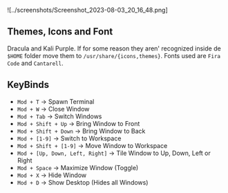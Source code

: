 ![../screenshots/Screenshot_2023-08-03_20_16_48.png]

## Themes, Icons and Font

Dracula and Kali Purple. If for some reason they aren' recognized inside de `$HOME` folder move them to `/usr/share/{icons,themes}`. Fonts used are `Fira Code` and `Cantarell`.

## KeyBinds

- `Mod + T` -> Spawn Terminal
- `Mod + W` -> Close Window
- `Mod + Tab` -> Switch Windows
- `Mod + Shift + Up` -> Bring Window to Front
- `Mod + Shift + Down` -> Bring Window to Back
- `Mod + [1-9]` -> Switch to Workspace
- `Mod + Shift + [1-9]` -> Move Window to Workspace
- `Mod + [Up, Down, Left, Right]` -> Tile Window to Up, Down, Left or Right
- `Mod + Space` -> Maximize Window (Toggle)
- `Mod + X` -> Hide Window
- `Mod + D` -> Show Desktop (Hides all Windows)

